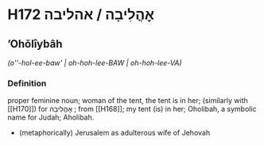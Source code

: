 # H172 אׇהֳלִיבָה / אהליבה

## ʼOhŏlîybâh

_(o''-hol-ee-baw' | oh-hoh-lee-BAW | oh-hoh-lee-VA)_

### Definition

proper feminine noun; woman of the tent, the tent is in her; (similarly with [[H170]]) for אׇהֳלִיבָהּ ; from [[H168]]; my tent (is) in her; Oholibah, a symbolic name for Judah; Aholibah.

- (metaphorically) Jerusalem as adulterous wife of Jehovah
